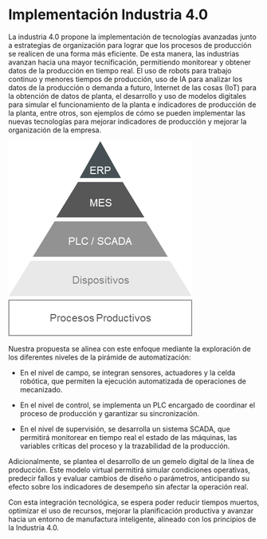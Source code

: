 # Implementación Industria 4.0

La industria 4.0 propone la implementación de tecnologías avanzadas junto a estrategias de organización para lograr que los procesos de producción se realicen de una forma más eficiente. De esta manera, las industrias avanzan hacia una mayor tecnificación, permitiendo monitorear y obtener datos de la producción en tiempo real. El uso de robots para trabajo continuo y menores tiempos de producción, uso de IA para analizar los datos de la producción o demanda a futuro, Internet de las cosas (IoT) para la obtención de datos de planta, el desarrollo y uso de modelos digitales para simular el funcionamiento de la planta e indicadores de producción de la planta, entre otros, son ejemplos de cómo se pueden implementar las nuevas tecnologías para mejorar indicadores de producción y mejorar la organización de la empresa. 


![](Imagenes/Piramide.png)

Nuestra propuesta se alinea con este enfoque mediante la exploración de los diferentes niveles de la pirámide de automatización:

- En el nivel de campo, se integran sensores, actuadores y la celda robótica, que permiten la ejecución automatizada de operaciones de mecanizado.

- En el nivel de control, se implementa un PLC encargado de coordinar el proceso de producción y garantizar su sincronización.

- En el nivel de supervisión, se desarrolla un sistema SCADA, que permitirá monitorear en tiempo real el estado de las máquinas, las variables críticas del proceso y la trazabilidad de la producción.

Adicionalmente, se plantea el desarrollo de un gemelo digital de la línea de producción. Este modelo virtual permitirá simular condiciones operativas, predecir fallos y evaluar cambios de diseño o parámetros, anticipando su efecto sobre los indicadores de desempeño sin afectar la operación real.

Con esta integración tecnológica, se espera poder reducir tiempos muertos, optimizar el uso de recursos, mejorar la planificación productiva y avanzar hacia un entorno de manufactura inteligente, alineado con los principios de la Industria 4.0.



